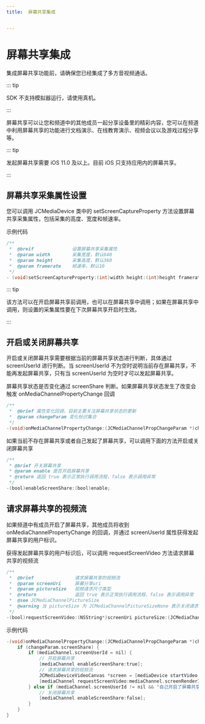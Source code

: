 ```yaml
---
title:  屏幕共享集成


---
```


# 屏幕共享集成

集成屏幕共享功能前，请确保您已经集成了多方音视频通话。

::: tip

SDK 不支持模拟器运行，请使用真机。

:::

屏幕共享可以让您和频道中的其他成员一起分享设备里的精彩内容，您可以在频道中利用屏幕共享的功能进行文档演示、在线教育演示、视频会议以及游戏过程分享等。

::: tip

发起屏幕共享需要 iOS 11.0 及以上。目前 iOS 只支持应用内的屏幕共享。

:::

## 屏幕共享采集属性设置

您可以调用 JCMediaDevice 类中的 setScreenCaptureProperty 方法设置屏幕共享采集属性，包括采集的高度、宽度和帧速率。

示例代码

```objectivec
/**
 *  @breif              设置屏幕共享采集属性
 *  @param width        采集宽度，默认640
 *  @param height       采集高度，默认360
 *  @param framerate    帧速率，默认10
 */
- (void)setScreenCaptureProperty:(int)width height:(int)height framerate:(int)framerate;
```

::: tip

该方法可以在开启屏幕共享前调用，也可以在屏幕共享中调用；如果在屏幕共享中调用，则设置的采集属性要在下次屏幕共享开启时生效。

:::

## 开启或关闭屏幕共享

开启或关闭屏幕共享需要根据当前的屏幕共享状态进行判断，具体通过 screenUserId 进行判断。当 screenUserId 不为空时说明当前存在屏幕共享，不能再发起屏幕共享，只有当 screenUserId 为空时才可以发起屏幕共享。

屏幕共享状态是否变化通过 screenShare 判断。如果屏幕共享状态发生了改变会触发 onMediaChannelPropertyChange 回调

```objectivec
/**
 *  @brief 属性变化回调，目前主要关注屏幕共享状态的更新
 *  @param changeParam 变化标识集合
 */
-(void)onMediaChannelPropertyChange:(JCMediaChannelPropChangeParam *)changeParam;
```

如果当前不存在屏幕共享或者自己发起了屏幕共享，可以调用下面的方法开启或关闭屏幕共享

```objectivec
/**
 * @brief 开关屏幕共享
 * @param enable 是否开启屏幕共享
 * @return 返回 true 表示正常执行调用流程，false 表示调用异常
 */
-(bool)enableScreenShare:(bool)enable;
```



## 请求屏幕共享的视频流

如果频道中有成员开启了屏幕共享，其他成员将收到 onMediaChannelPropertyChange 的回调，并通过 screenUserId 属性获得发起屏幕共享的用户标识。

获得发起屏幕共享的用户标识后，可以调用 requestScreenVideo 方法请求屏幕共享的视频流

```objectivec
/**
 *  @brief               请求屏幕共享的视频流
 *  @param screenUri     屏幕分享uri
 *  @param pictureSize   视频请求尺寸类型
 *  @return              返回 true 表示正常执行调用流程，false 表示调用异常
 *  @see JCMediaChannelPictureSize
 *  @warning 当 pictureSize 为 JCMediaChannelPictureSizeNone 表示关闭请求
 */
-(bool)requestScreenVideo:(NSString*)screenUri pictureSize:(JCMediaChannelPictureSize)pictureSize;
```

示例代码

```objectivec
-(void)onMediaChannelPropertyChange:(JCMediaChannelPropChangeParam *)changeParam {
    if (changeParam.screenShare) {
        if (mediaChannel.screenUserId = nil) {
            // 开启屏幕共享
            [mediaChannel enableScreenShare:true];
            // 请求屏幕共享的视频流
            JCMediaDeviceVideoCanvas *screen = [mediaDevice startVideo:mediaChannel.screenRenderId renderType:JCMediaDeviceRenderFullContent];
            [mediaChannel requestScreenVideo:mediaChannel.screenRenderId pictureSize:JCMediaChannelPictureSizeLarge];
        } else if (mediaChannel.screenUserId != nil && "自己开启了屏幕共享") {
            // 关闭屏幕共享
            [mediaChannel enableScreenShare:false];
        }
    }
}
```

